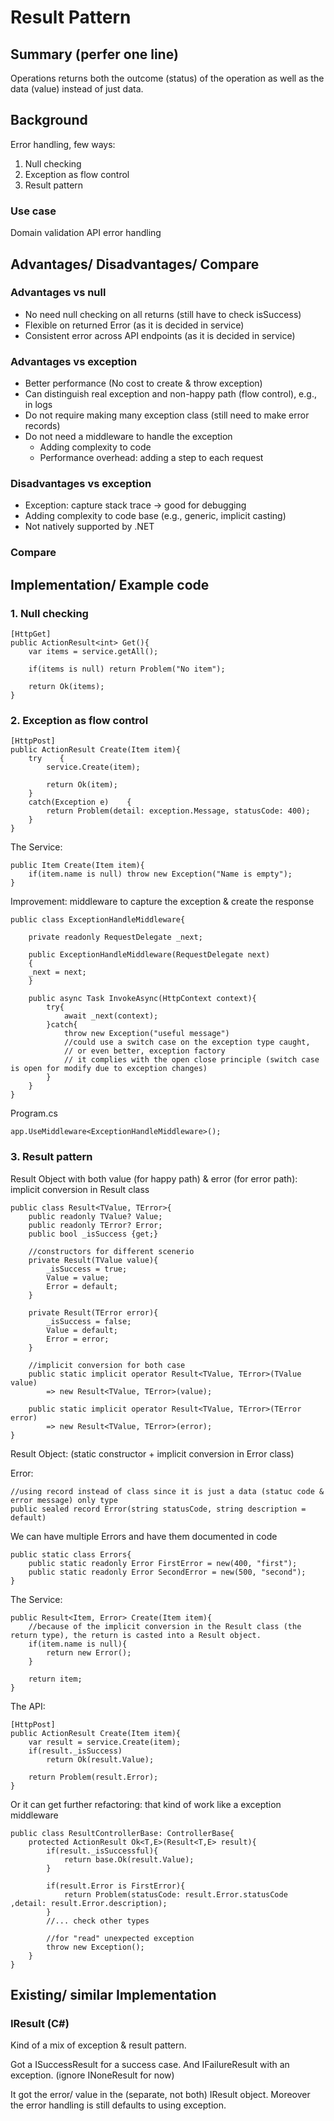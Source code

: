 
# Result Pattern

## Summary (perfer one line)

Operations returns both the outcome (status) of the operation as well as the data (value) instead of just data. 

## Background

Error handling, few ways: 
1. Null checking
2. Exception as flow control
3. Result pattern

### Use case
Domain validation
API error handling

## Advantages/ Disadvantages/ Compare

### Advantages vs null

- No need null checking on all returns (still have to check isSuccess)
- Flexible on returned Error (as it is decided in service)
- Consistent error across API endpoints (as it is decided in service)

### Advantages vs exception

- Better performance (No cost to create & throw exception)
- Can distinguish real exception and non-happy path (flow control), e.g., in logs
- Do not require making many exception class (still need to make error records)
- Do not need a middleware to handle the exception 
  - Adding complexity to code
  - Performance overhead: adding a step to each request

### Disadvantages vs exception

- Exception: capture stack trace -> good for debugging
- Adding complexity to code base (e.g., generic, implicit casting)
- Not natively supported by .NET

### Compare

## Implementation/ Example code

### 1. Null checking

```
[HttpGet]
public ActionResult<int> Get(){
    var items = service.getAll();

    if(items is null) return Problem("No item");

    return Ok(items);
}
```

### 2. Exception as flow control
```
[HttpPost]
public ActionResult Create(Item item){
    try    {
        service.Create(item);

        return Ok(item);
    }
    catch(Exception e)    {
        return Problem(detail: exception.Message, statusCode: 400);
    }
}
```
The Service: 
```
public Item Create(Item item){
    if(item.name is null) throw new Exception("Name is empty");
}
```

Improvement: middleware to capture the exception & create the response

```
public class ExceptionHandleMiddleware{
    
    private readonly RequestDelegate _next;

    public ExceptionHandleMiddleware(RequestDelegate next)
    {
    _next = next;
    }

    public async Task InvokeAsync(HttpContext context){
        try{
            await _next(context);
        }catch{
            throw new Exception("useful message")
            //could use a switch case on the exception type caught, 
            // or even better, exception factory
            // it complies with the open close principle (switch case is open for modify due to exception changes)
        }
    }
}
```
Program.cs
```
app.UseMiddleware<ExceptionHandleMiddleware>();
```

### 3. Result pattern
Result Object with both value (for happy path) & error (for error path): implicit conversion in Result class
```
public class Result<TValue, TError>{
    public readonly TValue? Value;
    public readonly TError? Error;
    public bool _isSuccess {get;}

    //constructors for different scenerio
    private Result(TValue value){
        _isSuccess = true;
        Value = value;
        Error = default; 
    }

    private Result(TError error){
        _isSuccess = false;
        Value = default;
        Error = error; 
    }

    //implicit conversion for both case
    public static implicit operator Result<TValue, TError>(TValue value)
        => new Result<TValue, TError>(value);

    public static implicit operator Result<TValue, TError>(TError error)
        => new Result<TValue, TError>(error);
}
```

Result Object: (static constructor + implicit conversion in Error class)

Error: 
```
//using record instead of class since it is just a data (statuc code & error message) only type
public sealed record Error(string statusCode, string description = default)
```

We can have multiple Errors and have them documented in code
```
public static class Errors{
    public static readonly Error FirstError = new(400, "first");
    public static readonly Error SecondError = new(500, "second");
}
```

The Service: 
```
public Result<Item, Error> Create(Item item){
    //because of the implicit conversion in the Result class (the return type), the return is casted into a Result object. 
    if(item.name is null){
        return new Error();
    }

    return item;
}
```

The API: 
```
[HttpPost]
public ActionResult Create(Item item){
    var result = service.Create(item);
    if(result._isSuccess)
        return Ok(result.Value);

    return Problem(result.Error);
}
```

Or it can get further refactoring: that kind of work like a exception middleware
```
public class ResultControllerBase: ControllerBase{
    protected ActionResult Ok<T,E>(Result<T,E> result){
        if(result._isSuccessful){
            return base.Ok(result.Value);
        }

        if(result.Error is FirstError){
            return Problem(statusCode: result.Error.statusCode ,detail: result.Error.description);
        }
        //... check other types

        //for "read" unexpected exception
        throw new Exception();
    }
}
```

## Existing/ similar Implementation

### IResult<T> (C#)

Kind of a mix of exception & result pattern. 

Got a ISuccessResult<T> for a success case. And IFailureResult with an exception. (ignore INoneResult  for now)

It got the error/ value in the (separate, not both) IResult object. Moreover the error handling is still defaults to using exception. 
